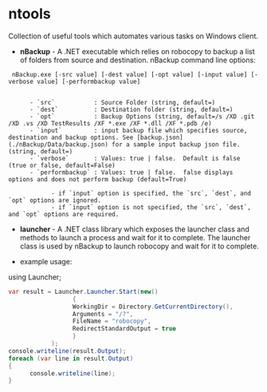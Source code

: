 # ntools
Collection of useful tools which automates various tasks on Windows client.

- **nBackup** - A .NET executable which relies on robocopy to backup a list of folders from source and destination.
nBackup command line options:
 
```
 nBackup.exe [-src value] [-dest value] [-opt value] [-input value] [-verbose value] [-performbackup value]

 
      - `src`           : Source Folder (string, default=)
      - `dest`          : Destination folder (string, default=)
      - `opt`           : Backup Options (string, default=/s /XD .git /XD .vs /XD TestResults /XF *.exe /XF *.dll /XF *.pdb /e)
      - `input`         : input backup file which specifies source, destination and backup options. See [backup.json](./nBackup/Data/backup.json) for a sample input backup json file. (string, default=)
      - `verbose`       : Values: true | false.  Default is false (true or false, default=False)
      - `performbackup` : Values: true | false.  false displays options and does not perform backup (default=True)

            - if `input` option is specified, the `src`, `dest`, and `opt` options are ignored.
            - if `input` option is not specified, the `src`, `dest`, and `opt` options are required.

```

- **launcher** - A .NET class library which exposes the launcher class and methods to launch a process and wait for it to complete. The launcher class is used by nBackup to launch robocopy and wait for it to complete.

- example usage:

using Launcher;

```c#
var result = Launcher.Launcher.Start(new()
                  {
                  WorkingDir = Directory.GetCurrentDirectory(),
                  Arguments = "/?",
                  FileName = "robocopy",
                  RedirectStandardOutput = true
                  }
            );
console.writeline(result.Output);
foreach (var line in result.Output)
{
      console.writeline(line);
}
```

